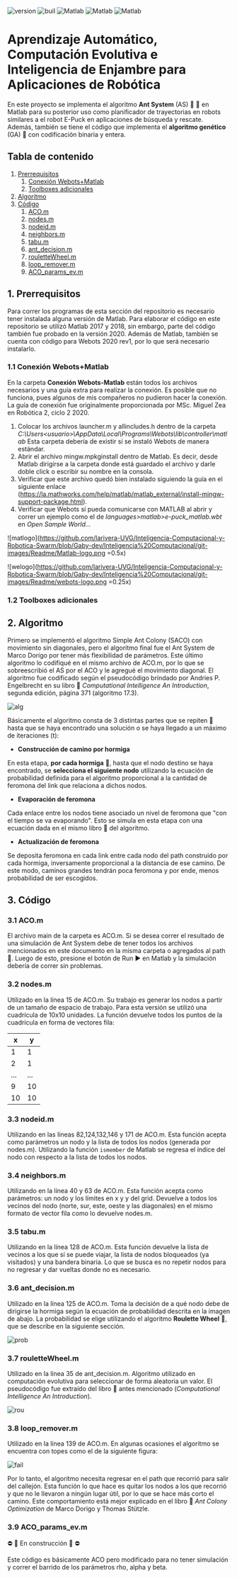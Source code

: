 ![version](https://img.shields.io/badge/version-v2.0-blueviolet)
![buil](https://img.shields.io/badge/build-success-brightgreen)
![Matlab](https://img.shields.io/badge/Matlab-R2017a-blue)
![Matlab](https://img.shields.io/badge/Matlab-R2018b-blue)
![Matlab](https://img.shields.io/badge/Matlab-R2020a-blue)
# Aprendizaje Automático, Computación Evolutiva e Inteligencia de Enjambre para Aplicaciones de Robótica
En este proyecto se implementa el algoritmo **Ant System** (AS) :ant: :ant: en Matlab para su posterior uso como planificador de trayectorias en robots similares a el robot E-Puck en aplicaciones de búsqueda y rescate. Además, también se tiene el código que implementa el **algoritmo genético** (GA) 🧬 con codificación binaria y entera.

## Tabla de contenido

1. [ Prerrequisitos ](#desc)
   1. [ Conexión Webots+Matlab ](#webmat)
   2.  [ Toolboxes adicionales ](#tool)
2. [ Algoritmo ](#alg)
3. [ Código ](#usage)
   1. [ ACO.m ](#aco)
   2.  [ nodes.m ](#nodes)
   3. [ nodeid.m ](#id)
   4.  [ neighbors.m ](#nei)
   5. [ tabu.m ](#tabu)
   6.  [ ant_decision.m ](#dec)
   7. [ rouletteWheel.m ](#rou)
   8. [ loop_remover.m ](#loop)
   9.  [ ACO_params_ev.m ](#aco2)


<a name="desc"></a>
## 1. Prerrequisitos

Para correr los programas de esta sección del repositorio es necesario tener instalada alguna versión de Matlab. Para elaborar el código en este repositorio se utilizó Matlab 2017 y 2018, sin embargo, parte del código también fue probado en la versión 2020. Además de Matlab, también se cuenta con código para Webots 2020 rev1, por lo que será necesario instalarlo.

<a name="webmat"></a>
### 1.1 Conexión Webots+Matlab
En la carpeta **Conexión Webots-Matlab** están todos los archivos necesarios y una guía extra para realizar la conexión. Es posible que no funciona, pues algunos de mis compañeros no pudieron hacer la conexión. La guía de conexión fue originalmente proporcionada por MSc. Miguel Zea en Robótica 2, ciclo 2 2020.
1. Colocar los archivos launcher.m y allincludes.h dentro de la carpeta *C:\Users\<usuario>\AppData\Local\Programs\Webots\lib\controller\matlab* Esta carpeta debería de existir si se instaló Webots de manera estándar.
2. Abrir el archivo mingw.mpkginstall dentro de Matlab. Es decir, desde Matlab dirigirse a la carpeta donde está guardado el archivo y darle doble click o escribir su nombre en la consola.
3. Verificar que este archivo quedó bien instalado siguiendo la guía en el siguiente enlace (https://la.mathworks.com/help/matlab/matlab_external/install-mingw-support-package.html).
4. Verificar que Webots sí pueda comunicarse con MATLAB al abrir  y correr un ejemplo como el de *languages>matlab>e-puck_matlab.wbt* en *Open Sample World...*

![matlogo](https://github.com/larivera-UVG/Inteligencia-Computacional-y-Robotica-Swarm/blob/Gaby-dev/Inteligencia%20Computacional/git-images/Readme/Matlab-logo.png =0.5x)

![welogo](https://github.com/larivera-UVG/Inteligencia-Computacional-y-Robotica-Swarm/blob/Gaby-dev/Inteligencia%20Computacional/git-images/Readme/webots-logo.png =0.25x)

<a name="tool"></a>
### 1.2 Toolboxes adicionales

<a name="alg"></a>
## 2. Algoritmo

Primero se implementó el algoritmo Simple Ant Colony (SACO) con movimiento sin diagonales, pero el algoritmo final fue el Ant System de Marco Dorigo por tener más flexibilidad de parámetros. Este último algoritmo lo codifiqué en el mismo archivo de ACO.m, por lo que se sobreescribió el AS por el ACO y le agregué el movimiento diagonal. El algoritmo fue codificado según el pseudocódigo brindado por Andries P. Engelbrecht en su libro :blue_book: _Computational Intelligence An Introduction_, segunda edición, página 371 (algoritmo 17.3).

![alg](https://github.com/larivera-UVG/Inteligencia-Computacional-y-Robotica-Swarm/blob/Gaby-dev/Inteligencia%20Computacional/git-images/alg17.3.PNG)

Básicamente el algoritmo consta de 3 distintas partes que se repiten :repeat: hasta que se haya encontrado una solución o se haya llegado a un máximo de iteraciones (t):
- **Construcción de camino por hormiga**

En esta etapa, **por cada hormiga** :ant:, hasta que el nodo destino se haya encontrado, se **selecciona el siguiente nodo** utilizando la ecuación de probabilidad definida para el algoritmo proporcional a la cantidad de feromona del link que relaciona a dichos nodos.
- **Evaporación de feromona**

Cada enlace entre los nodos tiene asociado un nivel de feromona que "con el tiempo se va evaporando". Esto se simula en esta etapa con una ecuación dada en el mismo libro :blue_book: del algoritmo.
- **Actualización de feromona**

Se deposita feromona en cada link entre cada nodo del path construido por cada hormiga, inversamente proporcional a la distancia de ese camino. De este modo, caminos grandes tendrán poca feromona y por ende, menos probabilidad de ser escogidos.

<a name="usage"></a>
## 3. Código
<a name="aco"></a>
### 3.1 ACO.m
El archivo main de la carpeta es ACO.m. Si se desea correr el resultado de una simulación de Ant System debe de tener todos los archivos mencionados en este documento en la misma carpeta o agregados al path :open_file_folder:. Luego de esto, presione el botón de Run :arrow_forward: en Matlab y la simulación debería de correr sin problemas.

<a name="nodes"></a>
### 3.2 nodes.m
Utilizado en la línea 15 de ACO.m. Su trabajo es generar los nodos a partir de un tamaño de espacio de trabajo. Para esta versión se utilizó una cuadrícula de 10x10 unidades. La función devuelve todos los puntos de la cuadrícula en forma de vectores fila:

x | y
-- | --
1 | 1
2 | 1
... | ...
9 | 10
10 | 10

<a name="id"></a>
### 3.3 nodeid.m
Utilizando en las líneas 82,124,132,146 y 171 de ACO.m. Esta función acepta como parámetros un nodo y la lista de todos los nodos (generada por nodes.m). Utilizando la función `ismember` de Matlab se regresa el índice del nodo con respecto a la lista de todos los nodos.

<a name="nei"></a>
### 3.4 neighbors.m
Utilizando en la línea 40 y 63 de ACO.m. Esta función acepta como parámetros: un nodo y los límites en x y y del grid. Devuelve a todos los vecinos del nodo (norte, sur, este, oeste y las diagonales) en el mismo formato de vector fila como lo devuelve nodes.m.

<a name="tabu"></a>
### 3.5 tabu.m
Utilizando en la línea 128 de ACO.m. Esta función devuelve la lista de vecinos a los que sí se puede viajar, la lista de nodos bloqueados (ya visitados) y una bandera binaria. Lo que se busca es no repetir nodos para no regresar y dar vueltas donde no es necesario.

<a name="dec"></a>
### 3.6 ant_decision.m
Utilizado en la línea 125 de ACO.m. Toma la decisión de a qué nodo debe de dirigirse la hormiga según la ecuación de probabilidad descrita en la imagen de abajo. La probabilidad se elige utilizando el algoritmo **Roulette Wheel** :ferris_wheel:, que se describe en la siguiente sección.

![prob](https://github.com/larivera-UVG/Inteligencia-Computacional-y-Robotica-Swarm/blob/Gaby-dev/Inteligencia%20Computacional/git-images/probabilidad_AS.PNG)

<a name="rou"></a>
### 3.7 rouletteWheel.m
Utilizado en la línea 35 de ant_decision.m. Algoritmo utilizado en computación evolutiva para seleccionar de forma aleatoria un valor. El pseudocódigo fue extraído del libro :blue_book: antes mencionado (_Computational Intelligence An Introduction_).

![rou](https://github.com/larivera-UVG/Inteligencia-Computacional-y-Robotica-Swarm/blob/Gaby-dev/Inteligencia%20Computacional/git-images/roullete.PNG)

<a name="loop"></a>
### 3.8 loop_remover.m
Utilizado en la línea 139 de ACO.m. En algunas ocasiones el algoritmo se encuentra con topes como el de la siguiente figura:

![fail](https://github.com/larivera-UVG/Inteligencia-Computacional-y-Robotica-Swarm/blob/Gaby-dev/Inteligencia%20Computacional/git-images/fallo.png)

Por lo tanto, el algoritmo necesita regresar en el path que recorrió para salir del callejón. Esta función lo que hace es quitar los nodos a los que recorrió y que no le llevaron a ningún lugar útil, por lo que se hace más corto el camino. Este comportamiento está mejor explicado en el libro :orange_book: _Ant Colony Optimization_ de Marco Dorigo y Thomas Stützle.

<a name="aco2"></a>
### 3.9 ACO_params_ev.m
:no_entry: :construction: En construcción :construction: :no_entry:

Este código es básicamente ACO pero modificado para no tener simulación y correr el barrido de los parámetros rho, alpha y beta.
